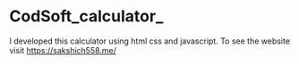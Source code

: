 # CodSoft_calculator_
I developed this calculator using html css and javascript. To see the website visit https://sakshich558.me/

